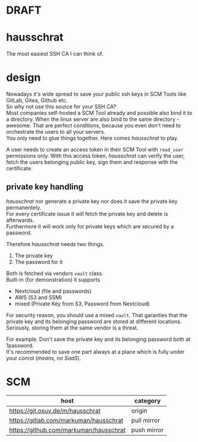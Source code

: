 # DRAFT

# hausschrat

The most easiest SSH CA I can think of.


# design

Nowadays it's wide spread to save your public ssh keys in SCM Tools like GitLab, Gitea, Github etc.  
So why not use this source for your SSH CA?  
Most companies self-hosted a SCM Tool already and possible also bind it to a directory. When the linux server are also bind to the same directory - awesome. That are perfect conditions, because you even don't need to orchestrate the users to all your servers.    
You only need to glue things together. Here comes _hausschrat_ to play.

A user needs to create an access token in their SCM Tool with `read_user` permissions only. With this access token, _hausschrat_ can verify the user, fetch the users belonging public key, sign them and response with the certificate.

## private key handling

_hausschrat_ nor generate a private key nor does it save the private key permanentely.  
For every certificate issue it will fetch the private key and delete is afterwards.  
Furthermore it will work only for private keys which are secured by a password.  

Therefore _hausschrat_ needs two things.  

1. The private key
2. The password for it

Both is fetched via vendors `vault` class.  
Built-in (for demonstration) it supports  
* Nextcloud (file and passwords)
* AWS (S3 and SSM)
* mixed (Private Key from S3, Password from Nextcloud)

For security reason, you should use a mixed `vault`. That garanties that the
private key and its belonging password are stored at different locations.
Seriously, storing them at the same vendor is a threat.

For example. Don't save the private key and its belonging password both at 1password.  
It's recommended to save one part always at a place which is fully under your conrol (_means, no SaaS_).


# SCM

| **host** | **category** |
| --- | --- |
| https://git.osuv.de/m/hausschrat | origin |
| https://gitlab.com/markuman/hausschrat | pull mirror |
| https://github.com/markuman/hausschrat | push mirror |
